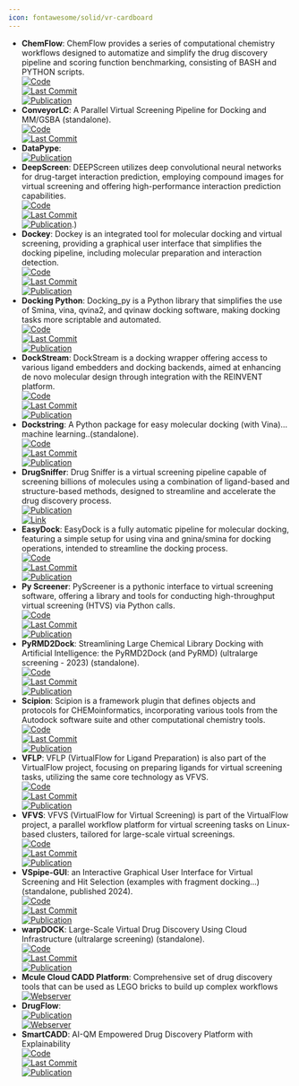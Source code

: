 ```yaml
---
icon: fontawesome/solid/vr-cardboard
---
```


- **ChemFlow**: ChemFlow provides a series of computational chemistry workflows designed to automatize and simplify the drug discovery pipeline and scoring function benchmarking, consisting of BASH and PYTHON scripts.  
	[![Code](https://img.shields.io/github/stars/IFMlab/ChemFlow?style=for-the-badge&logo=github)](https://github.com/IFMlab/ChemFlow)  
	[![Last Commit](https://img.shields.io/github/last-commit/IFMlab/ChemFlow?style=for-the-badge&logo=github)](https://github.com/IFMlab/ChemFlow)  
	[![Publication](https://img.shields.io/badge/Publication-Citations:6-blue?style=for-the-badge&logo=bookstack)](https://doi.org/10.1021/acs.jcim.2c00919)  
- **ConveyorLC**: A Parallel Virtual Screening Pipeline for Docking and MM/GSBA (standalone).  
	[![Code](https://img.shields.io/github/stars/XiaohuaZhangLLNL/conveyorlc?style=for-the-badge&logo=github)](https://github.com/XiaohuaZhangLLNL/conveyorlc)  
	[![Last Commit](https://img.shields.io/github/last-commit/XiaohuaZhangLLNL/conveyorlc?style=for-the-badge&logo=github)](https://github.com/XiaohuaZhangLLNL/conveyorlc)  
- **DataPype**:   
	[![Publication](https://img.shields.io/badge/Publication-Citations:2-blue?style=for-the-badge&logo=bookstack)](https://doi.org/10.1021/acsomega.3c05207)  
- **DeepScreen**: DEEPScreen utilizes deep convolutional neural networks for drug-target interaction prediction, employing compound images for virtual screening and offering high-performance interaction prediction capabilities.  
	[![Code](https://img.shields.io/github/stars/cansyl/DEEPScreen?style=for-the-badge&logo=github)](https://github.com/cansyl/DEEPScreen)  
	[![Last Commit](https://img.shields.io/github/last-commit/cansyl/DEEPScreen?style=for-the-badge&logo=github)](https://github.com/cansyl/DEEPScreen)  
	[![Publication](https://img.shields.io/badge/Publication-Citations:0-blue?style=for-the-badge&logo=bookstack)](https://doi.org/10.1039/C9SC03414E).)  
- **Dockey**: Dockey is an integrated tool for molecular docking and virtual screening, providing a graphical user interface that simplifies the docking pipeline, including molecular preparation and interaction detection.  
	[![Code](https://img.shields.io/github/stars/lmdu/dockey?style=for-the-badge&logo=github)](https://github.com/lmdu/dockey)  
	[![Last Commit](https://img.shields.io/github/last-commit/lmdu/dockey?style=for-the-badge&logo=github)](https://github.com/lmdu/dockey)  
	[![Publication](https://img.shields.io/badge/Publication-Citations:17-blue?style=for-the-badge&logo=bookstack)](https://doi.org/10.1093/bib/bbad047)  
- **Docking Python**: Docking_py is a Python library that simplifies the use of Smina, vina, qvina2, and qvinaw docking software, making docking tasks more scriptable and automated.  
	[![Code](https://img.shields.io/github/stars/samuelmurail/docking_py?style=for-the-badge&logo=github)](https://github.com/samuelmurail/docking_py)  
	[![Last Commit](https://img.shields.io/github/last-commit/samuelmurail/docking_py?style=for-the-badge&logo=github)](https://github.com/samuelmurail/docking_py)  
	[![Publication](https://img.shields.io/badge/Publication-Citations:0-blue?style=for-the-badge&logo=bookstack)](https://doi.org/10.5281/zenodo.4506970.svg)  
- **DockStream**: DockStream is a docking wrapper offering access to various ligand embedders and docking backends, aimed at enhancing de novo molecular design through integration with the REINVENT platform.  
	[![Code](https://img.shields.io/github/stars/MolecularAI/DockStream?style=for-the-badge&logo=github)](https://github.com/MolecularAI/DockStream)  
	[![Last Commit](https://img.shields.io/github/last-commit/MolecularAI/DockStream?style=for-the-badge&logo=github)](https://github.com/MolecularAI/DockStream)  
	[![Publication](https://img.shields.io/badge/Publication-Citations:32-blue?style=for-the-badge&logo=bookstack)](https://doi.org/10.1186/s13321-021-00563-7)  
- **Dockstring**: A Python package for easy molecular docking (with Vina)… machine learning..(standalone).  
	[![Code](https://img.shields.io/github/stars/dockstring/dockstring?style=for-the-badge&logo=github)](https://github.com/dockstring/dockstring)  
	[![Last Commit](https://img.shields.io/github/last-commit/dockstring/dockstring?style=for-the-badge&logo=github)](https://github.com/dockstring/dockstring)  
	[![Publication](https://img.shields.io/badge/Publication-Citations:36-blue?style=for-the-badge&logo=bookstack)](https://doi.org/10.1021/acs.jcim.1c01334)  
- **DrugSniffer**: Drug Sniffer is a virtual screening pipeline capable of screening billions of molecules using a combination of ligand-based and structure-based methods, designed to streamline and accelerate the drug discovery process.  
	[![Publication](https://img.shields.io/badge/Publication-Citations:9-blue?style=for-the-badge&logo=bookstack)](https://doi.org/10.3389%2Ffphar.2022.874746)  
	[![Link](https://img.shields.io/badge/Link-online-brightgreen?style=for-the-badge&logo=cachet&logoColor=65FF8F)](https://drugsniffer.org/)  
- **EasyDock**: EasyDock is a fully automatic pipeline for molecular docking, featuring a simple setup for using vina and gnina/smina for docking operations, intended to streamline the docking process.  
	[![Code](https://img.shields.io/github/stars/ci-lab-cz/easydock?style=for-the-badge&logo=github)](https://github.com/ci-lab-cz/easydock/tree/master)  
	[![Last Commit](https://img.shields.io/github/last-commit/ci-lab-cz/easydock?style=for-the-badge&logo=github)](https://github.com/ci-lab-cz/easydock/tree/master)  
	[![Publication](https://img.shields.io/badge/Publication-Citations:2-blue?style=for-the-badge&logo=bookstack)](https://doi.org/10.1186/s13321-023-00772-2)  
- **Py Screener**: PyScreener is a pythonic interface to virtual screening software, offering a library and tools for conducting high-throughput virtual screening (HTVS) via Python calls.  
	[![Code](https://img.shields.io/github/stars/coleygroup/pyscreener?style=for-the-badge&logo=github)](https://github.com/coleygroup/pyscreener)  
	[![Last Commit](https://img.shields.io/github/last-commit/coleygroup/pyscreener?style=for-the-badge&logo=github)](https://github.com/coleygroup/pyscreener)  
	[![Publication](https://img.shields.io/badge/Publication-Citations:0-blue?style=for-the-badge&logo=bookstack)](https://doi.org/10.21105/joss.03950/status.svg)  
- **PyRMD2Dock**: Streamlining Large Chemical Library Docking with Artificial Intelligence: the PyRMD2Dock (and PyRMD) (ultralarge screening - 2023) (standalone).  
	[![Code](https://img.shields.io/github/stars/cosconatilab/PyRMD?style=for-the-badge&logo=github)](https://github.com/cosconatilab/PyRMD)  
	[![Last Commit](https://img.shields.io/github/last-commit/cosconatilab/PyRMD?style=for-the-badge&logo=github)](https://github.com/cosconatilab/PyRMD)  
	[![Publication](https://img.shields.io/badge/Publication-Citations:28-blue?style=for-the-badge&logo=bookstack)](https://doi.org/10.1021/acs.jcim.1c00653)  
- **Scipion**: Scipion is a framework plugin that defines objects and protocols for CHEMoinformatics, incorporating various tools from the Autodock software suite and other computational chemistry tools.  
	[![Code](https://img.shields.io/github/stars/scipion-chem/scipion-chem?style=for-the-badge&logo=github)](https://github.com/scipion-chem/scipion-chem)  
	[![Last Commit](https://img.shields.io/github/last-commit/scipion-chem/scipion-chem?style=for-the-badge&logo=github)](https://github.com/scipion-chem/scipion-chem)  
	[![Publication](https://img.shields.io/badge/Publication-Citations:3-blue?style=for-the-badge&logo=bookstack)](https://doi.org/10.1021/acs.jcim.3c01085)  
- **VFLP**: VFLP (VirtualFlow for Ligand Preparation) is also part of the VirtualFlow project, focusing on preparing ligands for virtual screening tasks, utilizing the same core technology as VFVS.  
	[![Code](https://img.shields.io/github/stars/VirtualFlow/VFLP?style=for-the-badge&logo=github)](https://github.com/VirtualFlow/VFLP?tab=readme-ov-file)  
	[![Last Commit](https://img.shields.io/github/last-commit/VirtualFlow/VFLP?style=for-the-badge&logo=github)](https://github.com/VirtualFlow/VFLP?tab=readme-ov-file)  
	[![Publication](https://img.shields.io/badge/Publication-Citations:375-blue?style=for-the-badge&logo=bookstack)](https://doi.org/10.1038/s41586-020-2117-z)  
- **VFVS**: VFVS (VirtualFlow for Virtual Screening) is part of the VirtualFlow project, a parallel workflow platform for virtual screening tasks on Linux-based clusters, tailored for large-scale virtual screenings.  
	[![Code](https://img.shields.io/github/stars/VirtualFlow/VFVS?style=for-the-badge&logo=github)](https://github.com/VirtualFlow/VFVS)  
	[![Last Commit](https://img.shields.io/github/last-commit/VirtualFlow/VFVS?style=for-the-badge&logo=github)](https://github.com/VirtualFlow/VFVS)  
	[![Publication](https://img.shields.io/badge/Publication-Citations:375-blue?style=for-the-badge&logo=bookstack)](https://doi.org/10.1038/s41586-020-2117-z)  
- **VSpipe-GUI**: an Interactive Graphical User Interface for Virtual Screening and Hit Selection (examples with fragment docking...) (standalone, published 2024).  
	[![Code](https://img.shields.io/github/stars/rashid-bioinfo/vspipe-gui?style=for-the-badge&logo=github)](https://github.com/rashid-bioinfo/vspipe-gui/tree/master/Installation_Guide)  
	[![Last Commit](https://img.shields.io/github/last-commit/rashid-bioinfo/vspipe-gui?style=for-the-badge&logo=github)](https://github.com/rashid-bioinfo/vspipe-gui/tree/master/Installation_Guide)  
	[![Publication](https://img.shields.io/badge/Publication-Citations:1-blue?style=for-the-badge&logo=bookstack)](https://doi.org/10.3390%2Fijms25042002)  
- **warpDOCK**: Large-Scale Virtual Drug Discovery Using Cloud Infrastructure (ultralarge screening) (standalone).  
	[![Code](https://img.shields.io/github/stars/BruningLab/warpDOCK?style=for-the-badge&logo=github)](https://github.com/BruningLab/warpDOCK)  
	[![Last Commit](https://img.shields.io/github/last-commit/BruningLab/warpDOCK?style=for-the-badge&logo=github)](https://github.com/BruningLab/warpDOCK)  
	[![Publication](https://img.shields.io/badge/Publication-Citations:1-blue?style=for-the-badge&logo=bookstack)](https://doi.org/10.1021/acsomega.3c02249)  
- **Mcule Cloud CADD Platform**: Comprehensive set of drug discovery tools that can be used as LEGO bricks to build up complex workflows  
	[![Webserver](https://img.shields.io/badge/Webserver-online-brightgreen?style=for-the-badge&logo=cachet&logoColor=65FF8F)](https://mcule.com/hit-identification/)  
- **DrugFlow**:   
	[![Publication](https://img.shields.io/badge/Publication-Citations:1-blue?style=for-the-badge&logo=bookstack)](https://doi.org/10.1021/acs.jcim.4c00621)  
	[![Webserver](https://img.shields.io/badge/Webserver-offline-red?style=for-the-badge&logo=xamarin&logoColor=red)](https://drugflow.com/#/)  
- **SmartCADD**: AI-QM Empowered Drug Discovery Platform with Explainability  
	[![Code](https://img.shields.io/github/stars/SMU-CATCO/SmartCADD?style=for-the-badge&logo=github)](https://github.com/SMU-CATCO/SmartCADD)  
	[![Last Commit](https://img.shields.io/github/last-commit/SMU-CATCO/SmartCADD?style=for-the-badge&logo=github)](https://github.com/SMU-CATCO/SmartCADD)  
	[![Publication](https://img.shields.io/badge/Publication-Citations:0-blue?style=for-the-badge&logo=bookstack)](https://doi.org/10.1021/acs.jcim.4c00720)  
